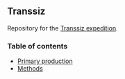 ## Transsiz

Repository for the [Transsiz expedition](http://polarforskningsportalen.se/en/arctic/expeditions/transsiz).

### Table of contents

- [Primary production](reports/pp.md)
- [Methods](reports/methods.md)